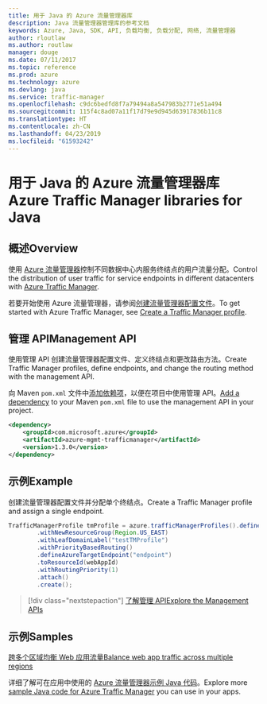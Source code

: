 ```yaml
---
title: 用于 Java 的 Azure 流量管理器库
description: Java 流量管理器管理库的参考文档
keywords: Azure, Java, SDK, API, 负载均衡, 负载分配, 网络, 流量管理器
author: rloutlaw
ms.author: routlaw
manager: douge
ms.date: 07/11/2017
ms.topic: reference
ms.prod: azure
ms.technology: azure
ms.devlang: java
ms.service: traffic-manager
ms.openlocfilehash: c9dc6bedfd8f7a79494a8a547983b2771e51a494
ms.sourcegitcommit: 115f4c8ad07a11f17d79e9d945d63917836b11c8
ms.translationtype: HT
ms.contentlocale: zh-CN
ms.lasthandoff: 04/23/2019
ms.locfileid: "61593242"
---
```

# <a name="azure-traffic-manager-libraries-for-java"></a><span data-ttu-id="6b685-104">用于 Java 的 Azure 流量管理器库</span><span class="sxs-lookup"><span data-stu-id="6b685-104">Azure Traffic Manager libraries for Java</span></span>

## <a name="overview"></a><span data-ttu-id="6b685-105">概述</span><span class="sxs-lookup"><span data-stu-id="6b685-105">Overview</span></span>

<span data-ttu-id="6b685-106">使用 [Azure 流量管理器](/azure/traffic-manager/traffic-manager-overview)控制不同数据中心内服务终结点的用户流量分配。</span><span class="sxs-lookup"><span data-stu-id="6b685-106">Control the distribution of user traffic for service endpoints in different datacenters with [Azure Traffic Manager](/azure/traffic-manager/traffic-manager-overview).</span></span>

<span data-ttu-id="6b685-107">若要开始使用 Azure 流量管理器，请参阅[创建流量管理器配置文件](/azure/traffic-manager/traffic-manager-create-profile)。</span><span class="sxs-lookup"><span data-stu-id="6b685-107">To get started with Azure Traffic Manager, see [Create a Traffic Manager profile](/azure/traffic-manager/traffic-manager-create-profile).</span></span>

## <a name="management-api"></a><span data-ttu-id="6b685-108">管理 API</span><span class="sxs-lookup"><span data-stu-id="6b685-108">Management API</span></span>

<span data-ttu-id="6b685-109">使用管理 API 创建流量管理器配置文件、定义终结点和更改路由方法。</span><span class="sxs-lookup"><span data-stu-id="6b685-109">Create Traffic Manager profiles, define endpoints, and change the routing method with the management API.</span></span> 

<span data-ttu-id="6b685-110">向 Maven `pom.xml` 文件中[添加依赖项](https://maven.apache.org/guides/getting-started/index.html#How_do_I_use_external_dependencies)，以便在项目中使用管理 API。</span><span class="sxs-lookup"><span data-stu-id="6b685-110">[Add a dependency](https://maven.apache.org/guides/getting-started/index.html#How_do_I_use_external_dependencies) to your Maven `pom.xml` file to use the management API in your project.</span></span>  

```XML
<dependency>
    <groupId>com.microsoft.azure</groupId>
    <artifactId>azure-mgmt-trafficmanager</artifactId>
    <version>1.3.0</version>
</dependency>
```   

## <a name="example"></a><span data-ttu-id="6b685-111">示例</span><span class="sxs-lookup"><span data-stu-id="6b685-111">Example</span></span>

<span data-ttu-id="6b685-112">创建流量管理器配置文件并分配单个终结点。</span><span class="sxs-lookup"><span data-stu-id="6b685-112">Create a Traffic Manager profile and assign a single endpoint.</span></span>

```java
TrafficManagerProfile tmProfile = azure.trafficManagerProfiles().define("testTMProfile")
        .withNewResourceGroup(Region.US_EAST)
        .withLeafDomainLabel("testTMProfile")
        .withPriorityBasedRouting()
        .defineAzureTargetEndpoint("endpoint")
        .toResourceId(webAppId)
        .withRoutingPriority(1)
        .attach()
        .create();
```

> [!div class="nextstepaction"]
> [<span data-ttu-id="6b685-113">了解管理 API</span><span class="sxs-lookup"><span data-stu-id="6b685-113">Explore the Management APIs</span></span>](/java/api/overview/azure/trafficmanager/management)

## <a name="samples"></a><span data-ttu-id="6b685-114">示例</span><span class="sxs-lookup"><span data-stu-id="6b685-114">Samples</span></span>

[<span data-ttu-id="6b685-115">跨多个区域均衡 Web 应用流量</span><span class="sxs-lookup"><span data-stu-id="6b685-115">Balance web app traffic across multiple regions</span></span>](https://github.com/Azure-Samples/traffic-manager-java-manage-profiles)

<span data-ttu-id="6b685-116">详细了解可在应用中使用的 [Azure 流量管理器示例 Java 代码](https://azure.microsoft.com/resources/samples/?platform=java&term=traffic)。</span><span class="sxs-lookup"><span data-stu-id="6b685-116">Explore more [sample Java code for Azure Traffic Manager](https://azure.microsoft.com/resources/samples/?platform=java&term=traffic) you can use in your apps.</span></span>
